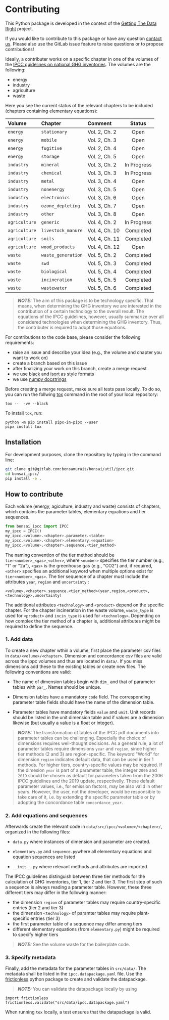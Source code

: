 # Contributing

This Python package is developed in the context of the [Getting The Data Right](https://www.plan.aau.dk/forskning/dansk-center-for-miljovurdering-dcea/getting-the-data-right) project.


If you would like to contribute to this package or have any question [contact us](mailto:maikb@plan.aau.dk).
Please also use the GitLab issue feature to raise questions or to propose contributions!

Ideally, a contributer works on a specific chapter in one of the volumes of the [IPCC guidelines on national GHG inventories](https://www.ipcc-nggip.iges.or.jp/public/2019rf/index.html).
The volumes are the following:
- energy
- industry
- agriculture
- waste

Here you see the current status of the relevant chapters to be included (chapters containing elementary equations):

| Volume      | Chapter              |  Comment        | Status      |
| :-----------| :------------------- | :-------------- | :---------: |
| `energy`      | `stationary`       |  Vol. 2, Ch. 2  | Open        |
| `energy`      | `mobile`           |  Vol. 2, Ch. 3  | Open        |
| `energy`      | `fugitive`         |  Vol. 2, Ch. 4  | Open        |
| `energy`      | `storage`          |  Vol. 2, Ch. 5  | Open        |
| `industry`    | `mineral`          |  Vol. 3, Ch. 2  | In Progress |
| `industry`    | `chemical`         |  Vol. 3, Ch. 3  | In Progress |
| `industry`    | `metal`            |  Vol. 3, Ch. 4  | Open        |
| `industry`    | `nonenergy`        |  Vol. 3, Ch. 5  | Open        |
| `industry`    | `electronics`      |  Vol. 3, Ch. 6  | Open        |
| `industry`    | `ozone_depleting`  |  Vol. 3, Ch. 7  | Open        |
| `industry`    | `other`            |  Vol. 3, Ch. 8  | Open        |
| `agriculture` | `generic`          |  Vol. 4, Ch. 2  | In Progress |
| `agriculture` | `livestock_manure` |  Vol. 4, Ch. 10 | Completed   |
| `agriculture` | `soils`            |  Vol. 4, Ch. 11 | Completed   |
| `agriculture` | `wood_products`    |  Vol. 4, Ch. 12 | Open        |
| `waste`       | `waste_generation` |  Vol. 5, Ch. 2  | Completed   |
| `waste`       | `swd`              |  Vol. 5, Ch. 3  | Completed   |
| `waste`       | `biological`       |  Vol. 5, Ch. 4  | Completed   |
| `waste`       | `incineration`     |  Vol. 5, Ch. 5  | Completed   |
| `waste`       | `wastewater`       |  Vol. 5, Ch. 6  | Completed   |

> **_NOTE:_** The aim of this package is to be technology specific. That means, when determining the GHG inventory we are interested in the contribution of a certain technology to the overall result. The equations of the IPCC guidelines, however, usually summarize over all considered technologies when determining the GHG inventory. Thus, the contributer is required to adopt those equations.

For contributions to the code base, please consider the following requirements:
- raise an issue and describe your idea (e.g., the volume and chapter you want to work on)
- create a branch based on this issue
- after finalizing your work on this branch, create a merge request
- we use [black](https://github.com/psf/black/) and [isort](https://github.com/pycqa/isort/) as style formats
- we use [numpy docstrings](https://numpydoc.readthedocs.io/en/latest/format.html)

Before creating a merge request, make sure all tests pass locally. To do so, you can run the follwing [tox](https://tox.wiki/en/latest/index.html) command in the root of your local repository:
```
tox --  -vv --black
```

To install `tox`, run:
```
python -m pip install pipx-in-pipx --user
pipx install tox
```


## Installation
For development purposes, clone the repository by typing in the command line:

```bash
git clone git@gitlab.com:bonsamurais/bonsai/util/ipcc.git
cd bonsai_ipcc/
pip install -e .
```

## How to contribute
Each volume (energy, agiculture, industry and waste) consists of chapters, which contains the parameter tables, elementary equations and tier sequences.

```python
from bonsai_ipcc import IPCC
my_ipcc = IPCC()
my_ipcc.<volume>.<chapter>.parameter.<table>
my_ipcc.<volume>.<chapter>.elementary.<equation>
my_ipcc.<volume>.<chapter>.sequence.<tier_method>
```

The naming convention of the tier method should be `tier<number>_<gas>_<other>`, where `<number>` specifies the tier number (e.g., "1" or "2a"), `<gas>` is the greenhouse gas (e.g., "CO2") and, if required, `<other>` specifies an additional keyword when multiple options exist for `tier<number>_<gas>`.
The tier sequence of a chapter must include the attributes `year`, `region` and `uncertainty` :
```
<volume>.<chapter>.sequence.<tier_method>(year,region,<product>,<technology>,uncertainty)
```

The additional attributes `<technology>` and `<product>` depend on the specific chapter. For the chapter incineration in the waste volume, `waste_type` is used for `<product>` and `incin_type` is used for `<technology>`.
Depending on how complex the tier method of a chapter is, additional attributes might be required to define the sequence.

### 1. Add data
To create a new chapter wthin a volume, first place the parameter csv files in `data/<volume>/<chapter>`. Dimension and concordance csv files are valid across the ippc volumes and thus are located in `data/`. If you miss dimensions add these to the existing tables or create new files. The following conventions are valid:

- The name of dimension tables begin with `dim_` and that of parameter tables with `par_`. Names should be unique.

- Dimension tables have a mandatory `code` field. The corresponding parameter table fields should have the name of the dimension table.

- Parameter tables have mandatory fields `value` and `unit`. Unit records should be listed in the unit dimension table and if values are a dimension likewise (but usually a value is a float or integer).

> **_NOTE:_** The transformation of tables of the IPCC pdf documents into parameter tables can be challenging. Especially the choice of dimensions requires well-thought decisions. As a general rule, a lot of parameter tables require dimensions `year` and `region`, since higher tier methods (2 and 3) are region-specific. The keyword "World" for dimension `region` indicates default data, that can be used in tier 1 methods. For higher tiers, country-specific values may be required. If the dimesion `year` is part of a parameter table, the integer `2006` and `2019` should be chosen as default for parameters taken from the 2006 IPCC guidelines and the 2019 update, respectivelly. These default parameter values, i.e., for emission factors, may be also valid in other years. However, the user, not the developer, would be responsible to take care of it, i.e. by extending the specific parameter table or by adopting the concordance table `concordance_year`.

### 2. Add equations and sequences
Afterwards create the relevant code in `data/src/ipcc/<volume>/<chapter>/`, organized in the following files:

- `data.py` where instances of dimension and parameter are created.

- `elementary.py` and `sequence.py`where all elementary equations and equation sequences are listed

- `__init__.py` where relevant methods and attributes are imported.

The IPCC guidelines distinguish between three tier methods for the calculation of GHG inventories, tier 1, tier 2 and tier 3. The first step of such a sequence is always reading a parameter table. However, these three different tiers may differ in the following manner:
- the dimension `region` of parameter tables may require country-specific entries (tier 2 and tier 3)
- the dimension `<technology>` of paramter tables may require plant-specific entries (tier 3)
- the first parameter table of a sequence may differ among tiers
- different elementary equations (from `elementary.py`) might be required to specify higher tiers

> **_NOTE:_** See the volume waste for the boilerplate code.

### 3. Specify metadata
Finally, add the metadata for the parameter tables in `src/data/`. The metadata shall be listed in the `ipcc.datapackage.yaml` file. Use the [frictionless](https://pypi.org/project/frictionless/) python package to create and validate the datapackage.

> **_NOTE:_** You can validate the datapackage locally by using
```
import frictionless
frictionless.validate("src/data/ipcc.datapackage.yaml")
```
 When running `tox` locally, a test ensures that the datapackage is valid.
